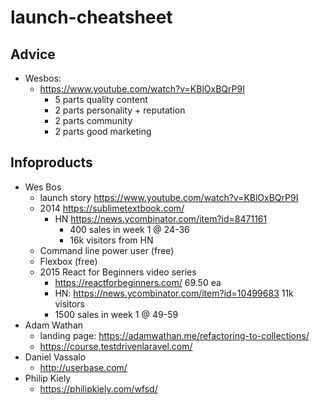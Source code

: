 # launch-cheatsheet

## Advice

- Wesbos:
  - https://www.youtube.com/watch?v=KBlOxBQrP9I 
    - 5 parts quality content
    - 2 parts personality + reputation
    - 2 parts community
    - 2 parts good marketing

## Infoproducts

- Wes Bos
  - launch story https://www.youtube.com/watch?v=KBlOxBQrP9I
  - 2014 https://sublimetextbook.com/
    - HN https://news.ycombinator.com/item?id=8471161
      - 400 sales in week 1 @ 24-36
      - 16k visitors from HN
  - Command line power user (free)
  - Flexbox (free)
  - 2015 React for Beginners video series
    - https://reactforbeginners.com/ 69.50 ea
    - HN: https://news.ycombinator.com/item?id=10499683 11k visitors
    - 1500 sales in week 1 @ 49-59
- Adam Wathan
  - landing page: https://adamwathan.me/refactoring-to-collections/
  - https://course.testdrivenlaravel.com/
- Daniel Vassalo
  - http://userbase.com/
- Philip Kiely
  - https://philipkiely.com/wfsd/
